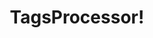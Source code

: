 ---
type: docs
title: "TagsProcessor!"
linkTitle: "TagsProcessor!"
gitUrl: "https://github.com/pip-services3-dotnet/pip-services3-commons-dotnet"
description: > 
    Helper class used to extract and process search tags from objects.


    **TODO: this class is not realized yet for this language**
---